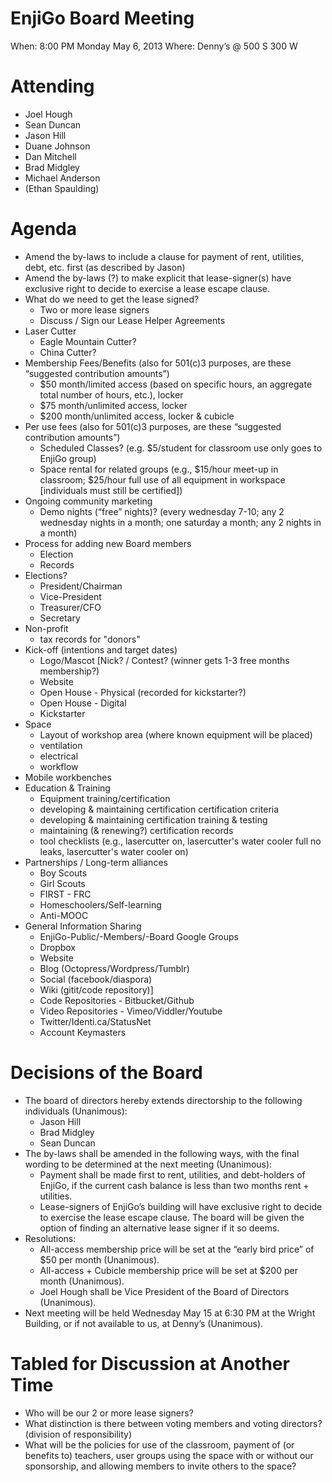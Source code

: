 EnjiGo Board Meeting
====================
When: 8:00 PM Monday May 6, 2013
Where: Denny’s @ 500 S 300 W

Attending
=========
* Joel Hough
* Sean Duncan
* Jason Hill
* Duane Johnson
* Dan Mitchell
* Brad Midgley
* Michael Anderson
* (Ethan Spaulding)

Agenda
======
* Amend the by-laws to include a clause for payment of rent, utilities, debt, etc. first (as described by Jason)
* Amend the by-laws (?) to make explicit that lease-signer(s) have exclusive right to decide to exercise a lease escape clause.
* What do we need to get the lease signed?
  - Two or more lease signers
  - Discuss / Sign our Lease Helper Agreements
* Laser Cutter
  - Eagle Mountain Cutter?
  - China Cutter?
* Membership Fees/Benefits (also for 501(c)3 purposes, are these “suggested contribution amounts”)
  - $50 month/limited access (based on specific hours, an aggregate total number of hours, etc.), locker
  - $75 month/unlimited access, locker
  - $200 month/unlimited access, locker & cubicle
* Per use fees (also for 501(c)3 purposes, are these “suggested contribution amounts”)
  - Scheduled Classes?  (e.g. $5/student for classroom use only goes to EnjiGo group)
  - Space rental for related groups (e.g., $15/hour meet-up in classroom; $25/hour full use of all equipment in workspace [individuals must still be certified])
* Ongoing community marketing
  - Demo nights (“free” nights)? (every wednesday 7-10; any 2 wednesday nights in a month; one saturday a month; any 2 nights in a month)
* Process for adding new Board members
  - Election
  - Records
* Elections?
  - President/Chairman
  - Vice-President
  - Treasurer/CFO
  - Secretary
* Non-profit
  - tax records for "donors"
* Kick-off (intentions and target dates)
  - Logo/Mascot [Nick? / Contest? (winner gets 1-3 free months membership?)
  - Website
  - Open House - Physical (recorded for kickstarter?)
  - Open House - Digital
  - Kickstarter
* Space
  - Layout of workshop area (where known equipment will be placed)
  - ventilation
  - electrical
  - workflow
* Mobile workbenches
* Education & Training
  - Equipment training/certification
  - developing & maintaining certification certification criteria
  - developing & maintaining certification training & testing
  - maintaining (& renewing?) certification records
  - tool checklists (e.g., lasercutter on, lasercutter's water cooler full no leaks, lasercutter's water cooler on)
* Partnerships / Long-term alliances
  - Boy Scouts
  - Girl Scouts
  - FIRST - FRC
  - Homeschoolers/Self-learning
  - Anti-MOOC
* General Information Sharing
  - EnjiGo-Public/-Members/-Board Google Groups
  - Dropbox
  - Website
  - Blog (Octopress/Wordpress/Tumblr)
  - Social (facebook/diaspora)
  - Wiki (gitit/code repository)]
  - Code Repositories - Bitbucket/Github
  - Video Repositories - Vimeo/Viddler/Youtube
  - Twitter/Identi.ca/StatusNet
  - Account Keymasters

Decisions of the Board
======================
* The board of directors hereby extends directorship to the following individuals (Unanimous):
  - Jason Hill
  - Brad Midgley
  - Sean Duncan
* The by-laws shall be amended in the following ways, with the final wording to be determined at the next meeting (Unanimous):
  - Payment shall be made first to rent, utilities, and debt-holders of EnjiGo, if the current cash balance is less than two months rent + utilities.
  - Lease-signers of EnjiGo’s building will have exclusive right to decide to exercise the lease escape clause. The board will be given the option of finding an alternative lease signer if it so deems.
* Resolutions:
  - All-access membership price will be set at the “early bird price” of $50 per month (Unanimous).
  - All-access + Cubicle membership price will be set at $200 per month (Unanimous).
  - Joel Hough shall be Vice President of the Board of Directors (Unanimous).
* Next meeting will be held Wednesday May 15 at 6:30 PM at the Wright Building, or if not available to us, at Denny’s (Unanimous).

Tabled for Discussion at Another Time
=====================================
* Who will be our 2 or more lease signers?
* What distinction is there between voting members and voting directors? (division of responsibility)
* What will be the policies for use of the classroom, payment of (or benefits to) teachers, user groups using the space with or without our sponsorship, and allowing members to invite others to the space?

